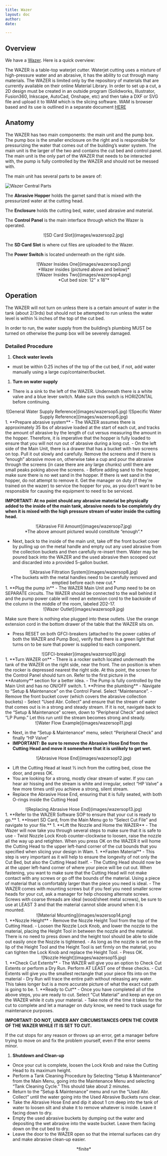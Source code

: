 ```yaml
---
title: Wazer
layout: doc
author:
date:

---
```


## Overview

We have a [Wazer](https://www.wazer.com/specs). Here is a quick overview:

The WAZER is a table-top waterjet cutter. Waterjet cutting uses a mixture of high-pressure water and an abrasive, it has the ability to cut through many materials. The WAZER is limited only by the repository of materials that are currently available on their online Material Library. In order to set up a cut, a 2D design must be created in an outside program (Solidworks, Illustrator,  Fusion360, Inkscape,  AutoCad, Onshape, etc) and then take a DXF or SVG file and upload it to WAM which is the slicing software. WAM is browser based and its use is outlined in a separate document [HERE](https://docs.google.com/document/d/e/2PACX-1vR1dXCqtqhrKVkHyGhJJPfcSqz3ATtw6Qzo6puR2IplyjMEwYYs1ZHa1CS6VhqkCRD1tPU0lUCym6Kx/pub)

## Anatomy

The WAZER has two main components: the main unit and the pump box. The pump box is the smaller enclosure on the right and is responsible for pressurizing the water that comes out of the building’s water system. The main unit is the larger of the two and contains the cut bed and control panel. The main unit is the only part of the WAZER that needs to be interacted with, the pump is fully controlled by the WAZER and should not be messed with.

The main unit has several parts to be aware of:

![Wazer Central Parts](images/wazersop1.png)

The **Abrasive Hopper** holds the garnet sand that is mixed with the pressurized water at the cutting head.

The **Enclosure** holds the cutting bed, water, used abrasive and material.

The **Control Panel** is the main interface through which the Wazer is operated.

<center>![SD Card Slot](images/wazersop2.jpg)</center>

The **SD Card Slot** is where cut files are uploaded to the Wazer.

The **Power Switch** is located underneath on the right side.

<center>![Wazer Insides One](images/wazersop3.png)</center>

<center>*Wazer insides (pictured above and below)*</center>

<center>![Wazer Insides Two](images/wazersop4.png)</center>

<center>*Cut bed size: 12" x 18"*</center>

## Operation

The WAZER will not turn on unless there is a certain amount of water in the tank (about 2/3rds) but should not be attempted to run unless the water level is within ¼ inches of the top of the cut bed.

In order to run, the water supply from the building’s plumbing MUST be turned on otherwise the pump box will be severely damaged.

### Detailed Procedure

1. **Check water levels**
  - must be within 0.25 inches of the top of the cut bed, if not, add water manually using a large cup/container/bucket.
1. **Turn on water supply**
  - There is a sink to the left of the WAZER. Underneath there is a white valve and a blue lever switch. Make sure this switch is HORIZONTAL before continuing.
<center>![General Water Supply Reference](images/wazersop5.jpg) ![Specific Water Supply Reference](images/wazersop6.jpg)</center>
1. **Prepare abrasive system**
  - The WAZER assumes there is approximately 35 lbs of abrasive loaded at the start of each cut, and tracks the amount of abrasive by the length of cut versus measuring the amount in the hopper. Therefore, it is imperative that the hopper is fully loaded to ensure that you will not run out of abrasive during a long cut.
  - On the left side of the Main Unit, there is a drawer that has a bucket with two screens on top. Pull it out slowly and carefully. Remove the screens and if there is “enough” abrasive move on, otherwise take a cup and pour the abrasive through the screens (in case there are any large chunks) until there are small peaks poking above the screens.
    - Before adding sand to the hopper, make sure there is no wet sand in the hopper. If there is wet sand in the hopper, do not attempt to remove it. Get the manager on duty (if they're trained on the wazer) to service the hopper for you, as you don't want to be responsible for causing the equipment to need to be serviced.

**IMPORTANT: At no point should any abrasive material be physically added to the inside of the main tank, abrasive needs to be completely dry when it is mixed with the high pressure stream of water inside the cutting head.**

<center>![Abrasive Fill Amount](images/wazersop7.jpg)</center>
<center>*The above amount pictured would constitute “enough”.*</center>

  - Next, back to the inside of the main unit, take off the front bucket cover by pulling up on the metal handle  and empty out any used abrasive from the collection buckets and then carefully re-insert them. Water may be poured back into the WAZER and the used abrasive then scooped out and discarded into a provided 5-gallon bucket.

<center>![Abrasive Filtration System](images/wazersop8.jpg)</center>
<center>*The buckets with the metal handles need to be carefully removed and emptied before each new cut.*</center>
1. **Plug the pump in**
  - The WAZER Main Unit and Pump need to be on SEPARATE circuits. The WAZER should be connected to the wall behind it and the pump power cable will need an extension cord to the backside of the column in the middle of the room, labeled 2D2-17.

<center>![Wazer Outlet](images/wazersop9.jpg)</center>

Make sure there is nothing else plugged into these outlets. Use the orange extension cord in the bottom drawer of the table that the WAZER sits on.

  - Press RESET on both GFCI-breakers (attached to the power cables of both the WAZER and Pump Box), verify that there is a green light that turns on to be sure that power is supplied to each component.

<center>![GFCI-breaker](images/wazersop10.jpg)</center>
1. **Turn WAZER on**
  - There is a rocker switch located underneath the tank of the WAZER on the right side, near the front. The on position is when the rocker is depressed nearest the right side. At this point, the screen for the Control Panel should turn on. Refer to the first picture in the **Anatomy** section for a better idea.
  - The Pump is fully controlled by the Main Unit and has no ON/OFF switch.
1. **Prime the plumbing**
  - Navigate to “Setup & Maintenance” on the Control Panel. Select “Maintenance”.
  - Remove the front bucket cover (which covers the abrasive collection buckets)
  - Select “Used Abr. Collect” and ensure that the stream of water that comes out is in a strong and steady stream. If it is not, navigate back to the “Setup & Maintenance” screen, down to “Peripheral Check” and select “LP Pump.” Let this run until the stream becomes strong and steady.

<center>![Water Flow Example](images/wazersop11.jpg)</center>

  - Next, in the “Setup & Maintenance” menu, select “Peripheral Check” and finally “HP Valve”
  - **IMPORTANT: Be sure to remove the Abrasive Hose End from the Cutting Head and move it somewhere that it is unlikely to get wet.**

<center>![Abrasive Hose End](images/wazersop12.jpg)</center>

  - Lift the Cutting Head at least ½ inch from the cutting bed, close the door, and press OK.
  - You are looking for a strong, mostly clear stream of water. If you can hear air hissing and the stream is white and irregular, select “HP Valve” a few more times until you achieve a strong, silent stream.
  - Replace the Abrasive Hose End, ensuring that it is fully seated, with both O-rings inside the Cutting Head

<center>![Replacing Abrasive Hose End](images/wazersop13.jpg)</center>
1. **Refer to the WAZER Software SOP to ensure that your cut is ready to go.**
1. **Insert SD Card, from the Main Menu go to “Select Cut File” and navigate to your file.**
1. **Lift the Nozzle and Home the WAZER**
  - The Wazer will now take you through several steps to make sure that it is safe to use
  - Twist Nozzle Lock Knob counter-clockwise to loosen, raise the nozzle all the way up and retighten. When you press OK on the WAZER it will home the Cutting Head to the upper left-hand corner of the cut bounds that you specified when slicing your design in Wam.
1. **Fasten Material**
  - This step is very important as it will help to ensure the longevity of not only the Cut Bed, but also the Cutting Head itself.
  - The Cutting Head should now be at the upper left-hand corner of where your piece will be cut out. When fastening, you want to make sure that the Cutting Head will not make contact with any screws or go off the bounds of the material. Using a piece of material that is comfortably larger than the piece you need is ideal.
  - The WAZER comes with mounting screws but if you feel you need smaller screw heads for your cut, ask a manager for help choosing alternate screws. Screws with coarse threads are ideal (wood/sheet metal screws), be sure to use at LEAST 3 and that the material cannot slide around when it is mounted.
<center>![Material Mounting](images/wazersop14.png)</center>
1. **Nozzle Height**
  - Remove the Nozzle Height Tool from the top of the Cutting Head.
  - Loosen the Nozzle Lock Knob, and lower the nozzle to the material, placing the Height Tool in between the nozzle and the material. There is no need to press down and the height tool should be able to slide out easily once the Nozzle is tightened.
  - As long as the nozzle is set on the lip of the Height Tool and the Height Tool is set firmly on the material, you can tighten the Lock Knob and replace the Height Tool.
  - Press OK.

<center>![Nozzle Height](images/wazersop15.jpg)</center>
1. **Check Cut Extents**
  - The WAZER will give you an option to Check Cut Extents or perform a Dry Run. Perform AT LEAST one of these checks.
    - Cut Extents will give you the smallest rectangle that your piece fits into on the material
    - Dry Run will trace the entire path without releasing any water. This takes longer but is a more accurate picture of what the exact cut path is going to be.
1. **Ready to Cut**
  - Once you have completed all of the above steps, you are ready to cut. Select “Cut Material” and keep an eye on the WAZER while it cuts your material.
  - Take note of the time it takes for the cut to complete and let a manager on duty know, we need to track usage for maintenance purposes.

**IMPORTANT: DO NOT, UNDER ANY CIRCUMSTANCES OPEN THE COVER OF THE WAZER WHILE IT IS SET TO CUT.**

If the cut stops for any reason or throws up an error, get a manager before trying to move on and fix the problem yourself, even if the error seems minor.
1. **Shutdown and Clean-up**
  - Once your cut is complete, loosen the Lock Knob and raise the Cutting Head to its maximum height.
  - Perform a Tank Cleaning Procedure by Selecting “Setup & Maintenance” from the Main Menu, going into the Maintenance Menu and selecting “Tank Cleaning Cycle.” This should take about 2 minutes.
  - Return to the “Setup & Maintenance” menu and run the “Used Abr. Collect” until the water going into the Used Abrasive Buckets runs clear.
  - Take the Abrasive Hose End and dip it about 1 cm deep into the tank of water to loosen silt and shake it to remove whatever is inside. Leave it facing down to dry.
  - Empty the used abrasive buckets by dumping out the water and depositing the wet abrasive into the waste bucket. Leave them facing down on the cut bed to dry.
  - Leave the door to the WAZER open so that the internal surfaces can dry and make abrasive clean-up easier.

<center>*finite*</center>

